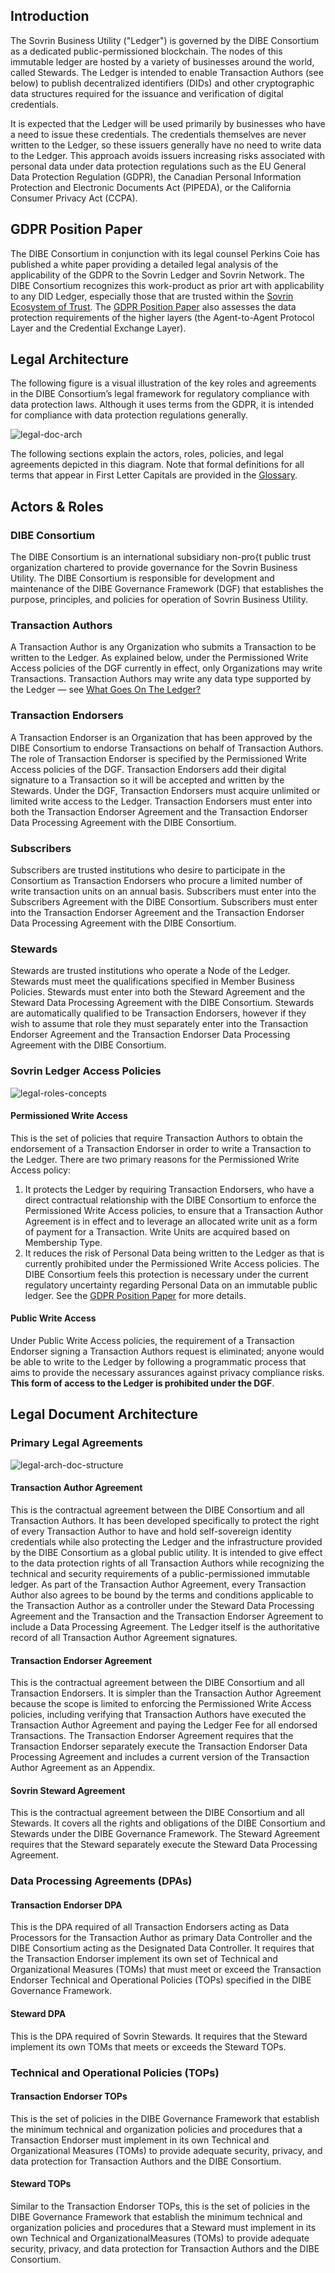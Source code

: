 ## Introduction
The Sovrin Business Utility ("Ledger") is governed by the DIBE Consortium as a dedicated public-permissioned blockchain. The nodes of this immutable ledger are hosted by a variety of businesses around the world, called Stewards. The Ledger is intended to enable Transaction Authors (see below) to publish decentralized identifiers (DIDs) and other cryptographic data structures required for the issuance and verification of digital credentials.

It is expected that the Ledger will be used primarily by businesses who have a need to issue these credentials. The credentials themselves are never written to the Ledger, so these issuers generally have no need to write data to the Ledger. This approach avoids issuers increasing risks associated with personal data under data protection regulations such as the EU General Data Protection Regulation (GDPR), the Canadian Personal Information Protection and Electronic Documents Act (PIPEDA), or the California Consumer Privacy Act (CCPA).

## GDPR Position Paper
The DIBE Consortium in conjunction with its legal counsel Perkins Coie has published a white paper providing a detailed legal analysis of the applicability of the GDPR to the Sovrin Ledger and Sovrin Network. The DIBE Consortium recognizes this work-product as prior art with applicability to any DID Ledger, especially those that are trusted within the [Sovrin Ecosystem of Trust](../gf_info/glossary.md). The [GDPR Position Paper](https://sovrin.org/wp-content/uploads/GDPR-Paper_V1.pdf) also assesses the data protection requirements of the higher layers (the Agent-to-Agent Protocol Layer and the Credential Exchange Layer).

## Legal Architecture
The following figure is a visual illustration of the key roles and agreements in the DIBE Consortium’s legal framework for regulatory compliance with data protection laws. Although it uses terms from the GDPR, it is intended for compliance with data protection regulations generally.

![legal-doc-arch](../img/legal-doc-arch.png)

The following sections explain the actors, roles, policies, and legal agreements depicted in this diagram. Note that formal definitions for all terms that appear in First Letter Capitals are provided in the [Glossary](../gf_info/glossary.md).

## Actors & Roles

### DIBE Consortium
The DIBE Consortium is an international subsidiary non-pro{t public trust organization chartered to provide governance for the Sovrin Business Utility. The DIBE Consortium is responsible for development and
maintenance of the DIBE Governance Framework (DGF) that establishes the purpose, principles, and policies for operation of Sovrin Business Utility.

### Transaction Authors
A Transaction Author is any Organization who submits a Transaction to be written to the Ledger. As explained below, under the Permissioned Write Access policies of the DGF currently in effect, only Organizations may write Transactions. Transaction Authors may write any data type supported by the Ledger — see [What Goes On The Ledger?](../gf_controlled/ledger_data_polices.md)

### Transaction Endorsers
A Transaction Endorser is an Organization that has been approved by the DIBE Consortium to endorse Transactions on behalf of Transaction Authors. The role of Transaction Endorser is specified by the Permissioned Write Access policies of the DGF. Transaction Endorsers add their digital signature to a Transaction so it will be accepted and written by the Stewards. Under the DGF, Transaction Endorsers must acquire unlimited or limited write access to the Ledger. Transaction Endorsers must enter into both the Transaction Endorser Agreement and the Transaction Endorser Data Processing Agreement with the DIBE Consortium.

### Subscribers
Subscribers are trusted institutions who desire to participate in the Consortium as Transaction Endorsers who procure a limited number of write transaction units on an annual basis. Subscribers must enter into the Subscribers Agreement with the DIBE Consortium. Subscribers must  enter into the Transaction Endorser Agreement and the Transaction Endorser Data Processing Agreement with the DIBE Consortium.

### Stewards
Stewards are trusted institutions who operate a Node of the Ledger. Stewards must meet the qualifications specified in Member Business Policies. Stewards must enter into both the Steward Agreement and the Steward Data Processing Agreement with the DIBE Consortium. Stewards are automatically qualified to be Transaction Endorsers, however if they wish to assume that role they must separately enter into the Transaction Endorser Agreement and the Transaction Endorser Data Processing Agreement with the DIBE Consortium.

### Sovrin Ledger Access Policies

![legal-roles-concepts](../img/legal-roles-concepts.png)

#### Permissioned Write Access
This is the set of policies that require Transaction Authors to obtain the endorsement of a Transaction Endorser in order to write a Transaction to the Ledger. There are two primary reasons for the Permissioned Write Access policy:

1. It protects the Ledger by requiring Transaction Endorsers, who have a direct contractual relationship with the DIBE Consortium to enforce the Permissioned Write Access policies, to ensure that a Transaction Author Agreement is in effect and to leverage an allocated write unit as a form of payment for a Transaction. Write Units are acquired based on Membership Type.
2. It reduces the risk of Personal Data being written to the  Ledger as that is currently prohibited under the Permissioned Write Access policies. The DIBE Consortium feels this protection is necessary under the current regulatory uncertainty regarding Personal Data on an immutable public ledger. See the [GDPR Position Paper](https://sovrin.org/wp-content/uploads/GDPR-Paper_V1.pdf) for more details.

#### Public Write Access
Under Public Write Access policies, the requirement of a Transaction Endorser signing a Transaction Authors request is eliminated; anyone would be able to write to the Ledger by following a programmatic process that aims to provide the necessary assurances against privacy compliance risks. **This form of access to the Ledger is prohibited under the DGF**.  

## Legal Document Architecture

### Primary Legal Agreements

![legal-arch-doc-structure](../img/legal-arch-doc-structure.png)

#### Transaction Author Agreement
This is the contractual agreement between the DIBE Consortium and all Transaction Authors. It has been developed specifically to protect the right of every Transaction Author to have and hold self-sovereign identity credentials while also protecting the Ledger and the infrastructure provided by the DIBE Consortium as a global public utility. It is intended to give effect to the data protection rights of all Transaction Authors while recognizing the technical and security requirements of a public-permissioned immutable ledger. As part of the Transaction Author Agreement, every Transaction Author also agrees to be bound by the terms and conditions applicable to the Transaction Author as a controller under the Steward Data Processing Agreement and the Transaction and the Transaction Endorser Agreement to include a Data Processing Agreement. The Ledger itself is the authoritative record of all Transaction Author Agreement signatures.

#### Transaction Endorser Agreement
This is the contractual agreement between the DIBE Consortium and all Transaction Endorsers. It is simpler than the Transaction Author Agreement because the scope is limited to enforcing the Permissioned Write Access policies, including verifying that Transaction Authors have executed the Transaction Author Agreement and paying the Ledger Fee for all endorsed Transactions. The Transaction Endorser Agreement requires that the Transaction Endorser separately execute the Transaction
Endorser Data Processing Agreement and includes a current version of the Transaction Author Agreement as an Appendix.

#### Sovrin Steward Agreement
This is the contractual agreement between the DIBE Consortium and all Stewards. It covers all the rights and obligations of the DIBE Consortium and Stewards under the DIBE Governance Framework. The Steward Agreement requires that the Steward separately execute the Steward Data Processing Agreement.

### Data Processing Agreements (DPAs)
#### Transaction Endorser DPA
This is the DPA required of all Transaction Endorsers acting as Data Processors for the Transaction Author as primary Data Controller and the DIBE Consortium acting as the Designated Data Controller. It requires that the Transaction Endorser implement its own set of Technical and Organizational Measures (TOMs) that must meet or exceed the Transaction Endorser Technical and Operational Policies (TOPs) specified in the DIBE Governance Framework.

#### Steward DPA
This is the DPA required of Sovrin Stewards. It requires that the Steward implement its own TOMs that meets or exceeds the Steward TOPs.

### Technical and Operational Policies (TOPs)
#### Transaction Endorser TOPs
This is the set of policies in the DIBE Governance Framework that establish the minimum technical and organization policies and procedures that a Transaction Endorser must implement in its own Technical and Organizational Measures (TOMs) to provide adequate security, privacy, and data protection for Transaction Authors and the DIBE Consortium.

#### Steward TOPs
Similar to the Transaction Endorser TOPs, this is the set of policies in the DIBE Governance Framework that establish the minimum technical and organization policies and procedures that a Steward must implement in its own Technical and OrganizationalMeasures (TOMs) to provide adequate security, privacy, and data protection for Transaction Authors and the DIBE Consortium.
